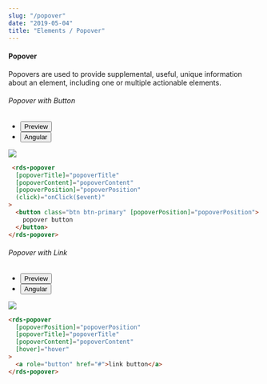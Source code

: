 ```yaml
---
slug: "/popover"
date: "2019-05-04"
title: "Elements / Popover"
---
```

<!-- CSS only -->
<link href="https://cdn.jsdelivr.net/npm/bootstrap@5.1.3/dist/css/bootstrap.min.css" rel="stylesheet" integrity="sha384-1BmE4kWBq78iYhFldvKuhfTAU6auU8tT94WrHftjDbrCEXSU1oBoqyl2QvZ6jIW3" crossorigin="anonymous">
<link rel="stylesheet" href="../assets/css/style-elements.css">
<link rel="stylesheet" href="../assets/css/main.css">


#### Popover
  
<p class="">Popovers are used to provide supplemental, useful, unique information about an element, including one or multiple actionable elements.</p>

<section class="py-4">
    <h6>Popover with Button</h6>
    <div class="py-3">
      <div class="cust-tabs">
        <ul class="nav nav-tabs" id="myTab" role="tablist">
          <li class="nav-item" role="presentation">
            <button class="nav-link active" id="PreviewBasic-tab" data-bs-toggle="tab" data-bs-target="#PreviewBasic" type="button" role="tab" aria-controls="PreviewBasic" aria-selected="true">Preview </button>
          </li>
          <li class="nav-item" role="presentation">
            <button class="nav-link" id="AngularBasic-tab" data-bs-toggle="tab" data-bs-target="#AngularBasic" type="button" role="tab" aria-controls="AngularBasic" aria-selec0ted="false"><i class="bi bi-code-slash" style="font-size:1.0rem"></i>Angular</button>
          </li>
        </ul>
      </div>
      <div class="tab-content card border" id="myTabContent">
        <div class="tab-pane fade show active" id="PreviewBasic" role="tabpanel" aria-labelledby="PreviewBasic-tab">
         <div class="contents  p-5">
              <div class="row">
                 <div class="col-md-12">
                     <img src="\images\popover-with-button.png" class="img-fuild w-25">
                 </div>              
              </div>
                       
  </div>
        </div>
        <div class="tab-pane fade show" id="AngularBasic" role="tabpanel" aria-labelledby="AngularBasic-tab">
          <div class="contents bg-code">
<div class="row m-0">

```html
 <rds-popover
  [popoverTitle]="popoverTitle"
  [popoverContent]="popoverContent"
  [popoverPosition]="popoverPosition"
  (click)="onClick($event)"
>
  <button class="btn btn-primary" [popoverPosition]="popoverPosition">
    popover button
  </button>
</rds-popover>
```
</div>
</div>
  </div>
        </div>
      </div>
    </div>
  </section>

<section class="py-4">
    <h6>Popover with Link</h6>
    <div class="py-3">
      <div class="cust-tabs">
        <ul class="nav nav-tabs" id="myTab" role="tablist">
          <li class="nav-item" role="presentation">
            <button class="nav-link active" id="PreviewBasic-tab1" data-bs-toggle="tab" data-bs-target="#PreviewBasic1" type="button" role="tab" aria-controls="PreviewBasic1" aria-selected="true">Preview </button>
          </li>
          <li class="nav-item" role="presentation">
            <button class="nav-link" id="AngularBasic-tab1" data-bs-toggle="tab" data-bs-target="#AngularBasic1" type="button" role="tab" aria-controls="AngularBasic1" aria-selec0ted="false"><i class="bi bi-code-slash" style="font-size:1.0rem"></i>Angular</button>
          </li>
        </ul>
      </div>
      <div class="tab-content card border" id="myTabContent">
        <div class="tab-pane fade show active" id="PreviewBasic1" role="tabpanel" aria-labelledby="PreviewBasic-tab1">
         <div class="contents p-5">
              <div class="row">
                 <div class="col-md-12">
                    <img src="\images\popover-with-link.png" class="img-thumbnail w-25">
                 </div>               
              </div>
                       
  </div>
        </div>
        <div class="tab-pane fade show" id="AngularBasic1" role="tabpanel" aria-labelledby="AngularBasic-tab1">
          <div class="contents bg-code">
<div class="row m-0">

```html
<rds-popover
  [popoverPosition]="popoverPosition"
  [popoverTitle]="popoverTitle"
  [popoverContent]="popoverContent"
  [hover]="hover"
>
  <a role="button" href="#">link button</a>
</rds-popover>
```
</div>
</div>
  </div>
        </div>
      </div>
    </div>
  </section>